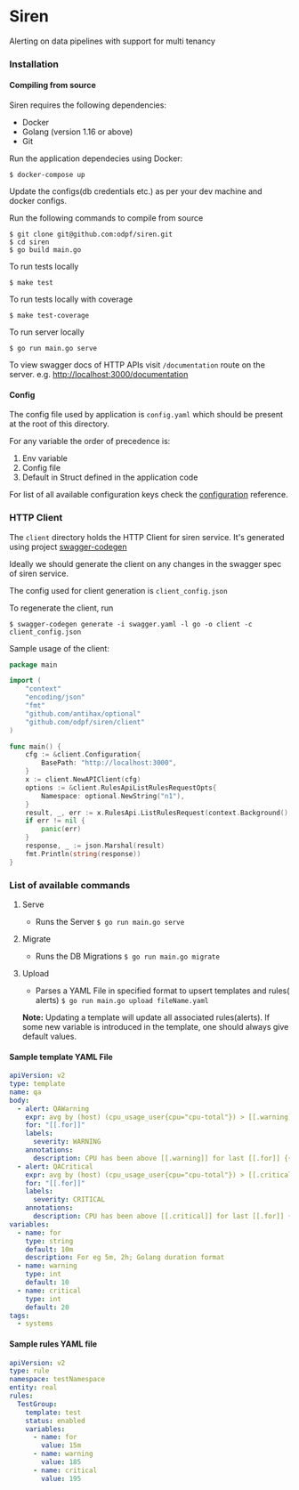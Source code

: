 # Siren

Alerting on data pipelines with support for multi tenancy

### Installation

#### Compiling from source

Siren requires the following dependencies:

* Docker
* Golang (version 1.16 or above)
* Git

Run the application dependecies using Docker:

```
$ docker-compose up
```

Update the configs(db credentials etc.) as per your dev machine and docker configs.

Run the following commands to compile from source

```
$ git clone git@github.com:odpf/siren.git
$ cd siren
$ go build main.go
```

To run tests locally

```
$ make test
```

To run tests locally with coverage

```
$ make test-coverage
```

To run server locally

```
$ go run main.go serve
```

To view swagger docs of HTTP APIs visit `/documentation` route on the server.
e.g. [http://localhost:3000/documentation](http://localhost:3000/documentation)

#### Config

The config file used by application is `config.yaml` which should be present at the root of this directory.

For any variable the order of precedence is:

1. Env variable
2. Config file
3. Default in Struct defined in the application code

For list of all available configuration keys check the [configuration](docs/reference/configuration.md) reference.

### HTTP Client

The `client` directory holds the HTTP Client for siren service. It's generated using
project [swagger-codegen](https://github.com/swagger-api/swagger-codegen)

Ideally we should generate the client on any changes in the swagger spec of siren service.

The config used for client generation is `client_config.json`

To regenerate the client, run

```
$ swagger-codegen generate -i swagger.yaml -l go -o client -c client_config.json
```

Sample usage of the client:

```go
package main

import (
	"context"
	"encoding/json"
	"fmt"
	"github.com/antihax/optional"
	"github.com/odpf/siren/client"
)

func main() {
	cfg := &client.Configuration{
		BasePath: "http://localhost:3000",
	}
	x := client.NewAPIClient(cfg)
	options := &client.RulesApiListRulesRequestOpts{
		Namespace: optional.NewString("n1"),
	}
	result, _, err := x.RulesApi.ListRulesRequest(context.Background(), options)
	if err != nil {
		panic(err)
	}
	response, _ := json.Marshal(result)
	fmt.Println(string(response))
}
```

### List of available commands

1. Serve
    - Runs the Server  `$ go run main.go serve`

2. Migrate
    - Runs the DB Migrations `$ go run main.go migrate`

3. Upload
    - Parses a YAML File in specified format to upsert templates and rules(
      alerts) `$ go run main.go upload fileName.yaml`

   **Note:** Updating a template will update all associated rules(alerts). If some new variable is introduced in
   the template, one should always give default values.

#### Sample template YAML File

```yaml
apiVersion: v2
type: template
name: qa
body:
  - alert: QAWarning
    expr: avg by (host) (cpu_usage_user{cpu="cpu-total"}) > [[.warning]]
    for: "[[.for]]"
    labels:
      severity: WARNING
    annotations:
      description: CPU has been above [[.warning]] for last [[.for]] {{ $labels.host }}
  - alert: QACritical
    expr: avg by (host) (cpu_usage_user{cpu="cpu-total"}) > [[.critical]]
    for: "[[.for]]"
    labels:
      severity: CRITICAL
    annotations:
      description: CPU has been above [[.critical]] for last [[.for]] {{ $labels.host }}
variables:
  - name: for
    type: string
    default: 10m
    description: For eg 5m, 2h; Golang duration format
  - name: warning
    type: int
    default: 10
  - name: critical
    type: int
    default: 20
tags:
  - systems
```

#### Sample rules YAML file

```yaml
apiVersion: v2
type: rule
namespace: testNamespace
entity: real
rules:
  TestGroup:
    template: test
    status: enabled
    variables:
      - name: for
        value: 15m
      - name: warning
        value: 185
      - name: critical
        value: 195
```
